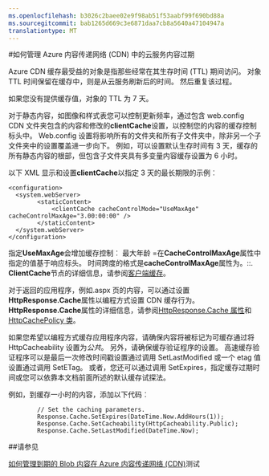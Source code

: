 ```yaml
---
ms.openlocfilehash: b3026c2baee02e9f98ab51f53aabf99f690bd88a
ms.sourcegitcommit: bab1265d669c3e6871daa7cb8a5640a47104947a
translationtype: MT
---
```

<properties 
 pageTitle="如何管理 Azure 内容传递网络 (CDN) 中的云服务内容过期" 
 description="" 
 services="cdn" 
 documentationCenter=".NET" 
 authors="zhangmanling" 
 manager="dwrede" 
 editor=""/>
<tags 
 ms.service="cdn" 
 ms.workload="media" 
 ms.tgt_pltfrm="na" 
 ms.devlang="dotnet" 
 ms.topic="article" 
 ms.date="09/01/2015" 
 ms.author="mazha"/>

#如何管理 Azure 内容传递网络 (CDN) 中的云服务内容过期

Azure CDN 缓存最受益的对象是指那些经常在其生存时间 (TTL) 期间访问。 对象 TTL 时间保留在缓存中，则是从云服务刷新后的时间。 然后重复该过程。  

如果您没有提供缓存值，对象的 TTL 为 7 天。   

对于静态内容，如图像和样式表您可以控制更新频率，通过包含 web.config CDN 文件夹包含的内容和修改的**clientCache**设置，以控制您的内容的缓存控制标头中。 Web.config 设置将影响所有的文件夹和所有子文件夹中，除非另一个子文件夹中的设置覆盖进一步向下。  例如，可以设置默认生存时间有 3 天，缓存的所有静态内容的根部，但包含子文件夹具有多变量内容缓存设置为 6 小时。  

以下 XML 显示和设置**clientCache**以指定 3 天的最长期限的示例︰  

    <configuration> 
      <system.webServer> 
            <staticContent> 
                <clientCache cacheControlMode="UseMaxAge" cacheControlMaxAge="3.00:00:00" /> 
            </staticContent> 
      </system.webServer> 
    </configuration>

指定**UseMaxAge**会增加缓存控制︰ 最大年龄 =<nnn>在**CacheControlMaxAge**属性中指定的值基于响应标头。 时间跨度的格式是**cacheControlMaxAge**属性为<days>。<hours>:<min>:<sec>. **ClientCache**节点的详细信息，请参阅[客户端缓存<clientCache>](http://www.iis.net/ConfigReference/system.webServer/staticContent/clientCache)。  

对于返回的应用程序，例如.aspx 页的内容，可以通过设置**HttpResponse.Cache**属性以编程方式设置 CDN 缓存行为。 **HttpResponse.Cache**属性的详细信息，请参阅[HttpResponse.Cache 属性](http://msdn.microsoft.com/library/system.web.httpresponse.cache.aspx)和[HttpCachePolicy 类](http://msdn.microsoft.com/library/system.web.httpcachepolicy.aspx)。  

如果您希望以编程方式缓存应用程序内容，请确保内容将被标记为可缓存通过将 HttpCacheability 设置为*公共*。 另外，请确保缓存验证程序的设置。 高速缓存验证程序可以是最后一次修改时间戳设置通过调用 SetLastModified 或一个 etag 值设置通过调用 SetETag。 或者，您还可以通过调用 SetExpires，指定缓存过期时间或您可以依靠本文档前面所述的默认缓存试探法。  

例如，到缓存一小时的内容，添加以下代码︰  

            // Set the caching parameters.
            Response.Cache.SetExpires(DateTime.Now.AddHours(1));
            Response.Cache.SetCacheability(HttpCacheability.Public);
            Response.Cache.SetLastModified(DateTime.Now);

##请参见

[如何管理到期的 Blob 内容在 Azure 内容传递网络 (CDN)](./cdn-manage-expiration-of-blob-content.md
)测试
